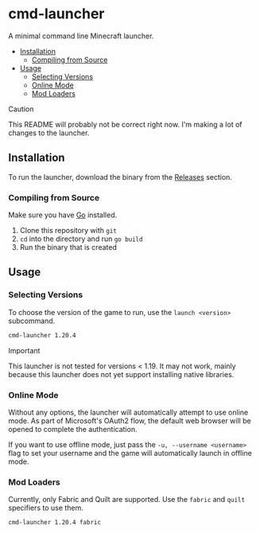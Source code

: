 # cmd-launcher

A minimal command line Minecraft launcher.

- [Installation](#installation)
  - [Compiling from Source](#compiling-from-source)
- [Usage](#usage)
  - [Selecting Versions](#selecting-versions)
  - [Online Mode](#online-mode)
  - [Mod Loaders](#mod-loaders)

> [!CAUTION]
> This README will probably not be correct right now. I'm making a lot of changes to the launcher.

## Installation

To run the launcher, download the binary from the [Releases](https://github.com/telecter/cmd-launcher/releases) section.

### Compiling from Source
Make sure you have [Go](https://go.dev) installed.
1. Clone this repository with `git`
2. `cd` into the directory and run `go build`
3. Run the binary that is created


## Usage

### Selecting Versions

To choose the version of the game to run, use the `launch <version>` subcommand.

```sh
cmd-launcher 1.20.4
```

> [!IMPORTANT]
> This launcher is not tested for versions < 1.19. It may not work,
> mainly because this launcher does not yet support installing native libraries.

### Online Mode

Without any options, the launcher will automatically attempt to use online mode.
As part of Microsoft's OAuth2 flow, the default web browser will be opened to
complete the authentication.

If you want to use offline mode, just pass the `-u, --username <username>` flag
to set your username and the game will automatically launch in offline mode.

### Mod Loaders

Currently, only Fabric and Quilt are supported. Use the `fabric` and `quilt`
specifiers to use them.

```sh
cmd-launcher 1.20.4 fabric
```
